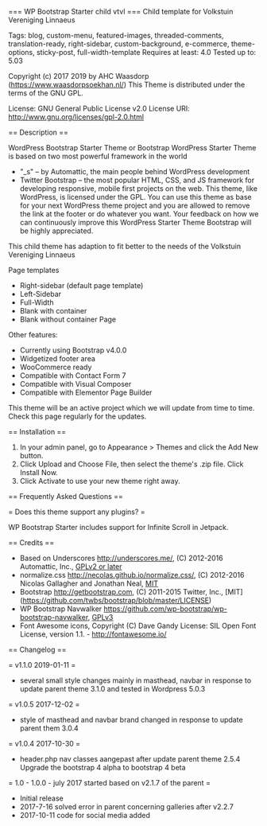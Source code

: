 === WP Bootstrap Starter child vtvl ===
Child template for Volkstuin Vereniging Linnaeus

Tags: blog, custom-menu, featured-images, threaded-comments, translation-ready, right-sidebar, custom-background, e-commerce, theme-options, sticky-post, full-width-template
Requires at least: 4.0
Tested up to: 5.03

Copyright (c) 2017 2019 by AHC Waasdorp (https://www.waasdorpsoekhan.nl/)
This Theme is distributed under the terms of the GNU GPL.

License: GNU General Public License v2.0
License URI: http://www.gnu.org/licenses/gpl-2.0.html

== Description ==

WordPress Bootstrap Starter Theme or Bootstrap WordPress Starter Theme is based on two most powerful framework in the world
* "_s" – by Automattic, the main people behind WordPress development
* Twitter Bootstrap – the most popular HTML, CSS, and JS framework for developing responsive, mobile first projects on the web.
This theme, like WordPress, is licensed under the GPL. You can use this theme as base for your next WordPress theme project and you are allowed to remove the link at the footer or do whatever you want. Your feedback on how we can continuously improve this WordPress Starter Theme Bootstrap will be highly appreciated.

This child theme has adaption to fit better to the needs of the Volkstuin Vereniging Linnaeus

Page templates
* Right-sidebar (default page template)
* Left-Sidebar
* Full-Width
* Blank with container
* Blank without container Page


Other features:
* Currently using Bootstrap v4.0.0
* Widgetized footer area
* WooCommerce ready
* Compatible with Contact Form 7
* Compatible with Visual Composer
* Compatible with Elementor Page Builder


This theme will be an active project which we will update from time to time. Check this page regularly for the updates.

== Installation ==

1. In your admin panel, go to Appearance > Themes and click the Add New button.
2. Click Upload and Choose File, then select the theme's .zip file. Click Install Now.
3. Click Activate to use your new theme right away.

== Frequently Asked Questions ==

= Does this theme support any plugins? =

WP Bootstrap Starter includes support for Infinite Scroll in Jetpack.

== Credits ==

* Based on Underscores http://underscores.me/, (C) 2012-2016 Automattic, Inc., [GPLv2 or later](https://www.gnu.org/licenses/gpl-2.0.html)
* normalize.css http://necolas.github.io/normalize.css/, (C) 2012-2016 Nicolas Gallagher and Jonathan Neal, [MIT](http://opensource.org/licenses/MIT)
* Bootstrap http://getbootstrap.com, (C) 2011-2015 Twitter, Inc., [MIT] (https://github.com/twbs/bootstrap/blob/master/LICENSE)
* WP Bootstrap Navwalker https://github.com/wp-bootstrap/wp-bootstrap-navwalker, [GPLv3](https://www.gnu.org/licenses/gpl-3.0.en.html)
* Font Awesome icons, Copyright (C) Dave Gandy License: SIL Open Font License, version 1.1. - http://fontawesome.io/

== Changelog ==

= v1.1.0 2019-01-11  =
 * several small style changes mainly in  masthead, navbar in response to update parent theme 3.1.0 and tested in Wordpress 5.0.3

= v1.0.5 2017-12-02  = 
 * style of masthead and navbar brand changed in response to update parent them 3.0.4 

= v1.0.4 2017-10-30  =
*  header.php nav classes aangepast after update parent theme 2.5.4 Upgrade the bootstrap 4 alpha to bootstrap 4 beta
 
= 1.0 - 1.0.0 - july 2017 started based on v2.1.7 of the parent =
* Initial release
* 2017-7-16 solved error in parent concerning galleries after v2.2.7 
* 2017-10-11 code for social media added

